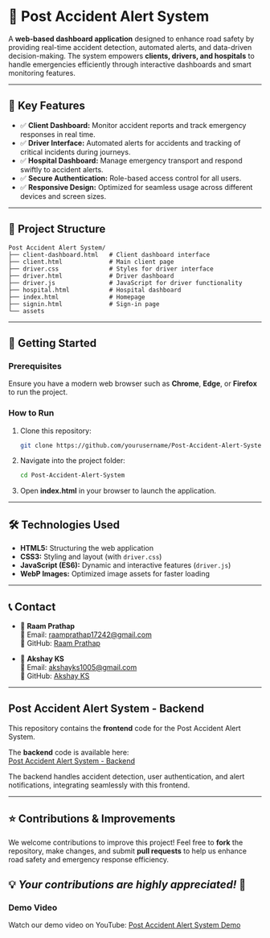 # 🚗 **Post Accident Alert System**  

A **web-based dashboard application** designed to enhance road safety by providing real-time accident detection, automated alerts, and data-driven decision-making. The system empowers **clients, drivers, and hospitals** to handle emergencies efficiently through interactive dashboards and smart monitoring features.

---

## 📌 **Key Features**

- ✅ **Client Dashboard:** Monitor accident reports and track emergency responses in real time.  
- ✅ **Driver Interface:** Automated alerts for accidents and tracking of critical incidents during journeys.  
- ✅ **Hospital Dashboard:** Manage emergency transport and respond swiftly to accident alerts.  
- ✅ **Secure Authentication:** Role-based access control for all users.  
- ✅ **Responsive Design:** Optimized for seamless usage across different devices and screen sizes.  

---

## 📂 **Project Structure**

```
Post Accident Alert System/
├── client-dashboard.html   # Client dashboard interface
├── client.html             # Main client page
├── driver.css              # Styles for driver interface
├── driver.html             # Driver dashboard
├── driver.js               # JavaScript for driver functionality
├── hospital.html           # Hospital dashboard
├── index.html              # Homepage
├── signin.html             # Sign-in page
└── assets
```

---

## 🚀 **Getting Started**

### **Prerequisites**  
Ensure you have a modern web browser such as **Chrome**, **Edge**, or **Firefox** to run the project.

### **How to Run**
1. Clone this repository:  

   ```bash
   git clone https://github.com/yourusername/Post-Accident-Alert-System.git
   ```  

2. Navigate into the project folder:  

   ```bash
   cd Post-Accident-Alert-System
   ```  

3. Open **index.html** in your browser to launch the application.

---

## 🛠 **Technologies Used**

- **HTML5:** Structuring the web application  
- **CSS3:** Styling and layout (with `driver.css`)  
- **JavaScript (ES6):** Dynamic and interactive features (`driver.js`)  
- **WebP Images:** Optimized image assets for faster loading  

---

## 📞 **Contact**

- 👤 **Raam Prathap**  
  📧 Email: [raamprathap17242@gmail.com](mailto:raamprathap17242@gmail.com)  
  🔗 GitHub: [Raam Prathap](https://github.com/Raamprathap)  

- 👤 **Akshay KS**  
  📧 Email: [akshayks1005@gmail.com](mailto:akshayks1005@gmail.com)  
  🔗 GitHub: [Akshay KS](https://github.com/akshayks13)  

---
## Post Accident Alert System - Backend  

This repository contains the **frontend** code for the Post Accident Alert System.  

The **backend** code is available here:  
[Post Accident Alert System - Backend](https://github.com/Raamprathap/Post-Accident-Alert-System-Backend)  

The backend handles accident detection, user authentication, and alert notifications, integrating seamlessly with this frontend.

---

## ⭐ **Contributions & Improvements**  

We welcome contributions to improve this project! Feel free to **fork** the repository, make changes, and submit **pull requests** to help us enhance road safety and emergency response efficiency.  

💡 *Your contributions are highly appreciated!* 🚀  
---

### Demo Video
Watch our demo video on YouTube: [Post Accident Alert System Demo](https://drive.google.com/file/d/1Tzeq6simlTILJcOodSM1JiZsNi3x_R4g/view?usp=drive_link)
